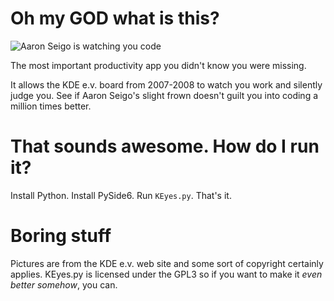 Oh my GOD what is this?
=======================

![Aaron Seigo is watching you code](blob/main/screenshots/keyes.gif?raw=true)

The most important productivity app you didn't know you were missing.

It allows the KDE e.v. board from 2007-2008 to watch you work and silently judge
you. See if Aaron Seigo's slight frown doesn't guilt you into coding a million
times better.


That sounds awesome. How do I run it?
=====================================

Install Python. Install PySide6. Run `KEyes.py`. That's it.


Boring stuff
============

Pictures are from the KDE e.v. web site and some sort of copyright certainly
applies. KEyes.py is licensed under the GPL3 so if you want to make it
*even better somehow*, you can.
